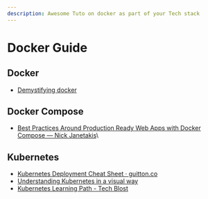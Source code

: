 ```yaml
---
description: Awesome Tuto on docker as part of your Tech stack
---
```


# Docker Guide

## Docker

- [Demystifying docker](https://www.youtube.com/watch?v=pGYAg7TMmp0&index=1&list=PLoYCgNOIyGAAzevEST2qm2Xbe3aeLFvLc)

## Docker Compose

- [Best Practices Around Production Ready Web Apps with Docker Compose — Nick Janetakis](https://nickjanetakis.com/blog/best-practices-around-production-ready-web-apps-with-docker-compose)\\

## Kubernetes

- [Kubernetes Deployment Cheat Sheet · guitton.co](https://guitton.co/posts/kubernetes-cheatsheet/)
- [Understanding Kubernetes in a visual way](https://www.youtube.com/watch?v=a1Uwoq1Yv6U&list=PLmw3X80dPdlzksg6X9s23LEkLMWFGGUn5)
- [Kubernetes Learning Path - Tech Blost](https://techblost.com/kubernetes-learning-path/)
